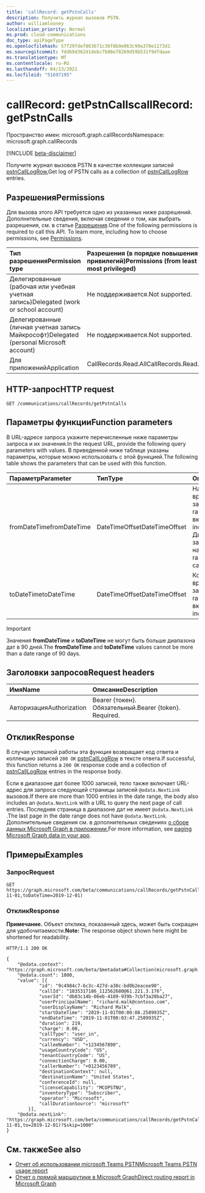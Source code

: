 ```yaml
---
title: 'callRecord: getPstnCalls'
description: Получить журнал вызовов PSTN.
author: williamlooney
localization_priority: Normal
ms.prod: cloud-communications
doc_type: apiPageType
ms.openlocfilehash: 57f29fdef863671c36f8b9e063c99a370e1173d1
ms.sourcegitcommit: fdd69d362d1debc7b08e78269d59b531f9dfdaae
ms.translationtype: MT
ms.contentlocale: ru-RU
ms.lasthandoff: 04/13/2021
ms.locfileid: "51697195"
---
```

# <a name="callrecord-getpstncalls"></a><span data-ttu-id="8677c-103">callRecord: getPstnCalls</span><span class="sxs-lookup"><span data-stu-id="8677c-103">callRecord: getPstnCalls</span></span>

<span data-ttu-id="8677c-104">Пространство имен: microsoft.graph.callRecords</span><span class="sxs-lookup"><span data-stu-id="8677c-104">Namespace: microsoft.graph.callRecords</span></span>

[!INCLUDE [beta-disclaimer](../../includes/beta-disclaimer.md)]

<span data-ttu-id="8677c-105">Получите журнал вызовов PSTN в качестве коллекции записей [pstnCallLogRow.](../resources/callrecords-pstncalllogrow.md)</span><span class="sxs-lookup"><span data-stu-id="8677c-105">Get log of PSTN calls as a collection of [pstnCallLogRow](../resources/callrecords-pstncalllogrow.md) entries.</span></span>

## <a name="permissions"></a><span data-ttu-id="8677c-106">Разрешения</span><span class="sxs-lookup"><span data-stu-id="8677c-106">Permissions</span></span>

<span data-ttu-id="8677c-p101">Для вызова этого API требуется одно из указанных ниже разрешений. Дополнительные сведения, включая сведения о том, как выбрать разрешения, см. в статье [Разрешения](/graph/permissions-reference).</span><span class="sxs-lookup"><span data-stu-id="8677c-p101">One of the following permissions is required to call this API. To learn more, including how to choose permissions, see [Permissions](/graph/permissions-reference).</span></span>

|<span data-ttu-id="8677c-109">Тип разрешения</span><span class="sxs-lookup"><span data-stu-id="8677c-109">Permission type</span></span>|<span data-ttu-id="8677c-110">Разрешения (в порядке повышения привилегий)</span><span class="sxs-lookup"><span data-stu-id="8677c-110">Permissions (from least to most privileged)</span></span>|
|:---------------------------------------|:--------------------------------------------|
| <span data-ttu-id="8677c-111">Делегированные (рабочая или учебная учетная запись)</span><span class="sxs-lookup"><span data-stu-id="8677c-111">Delegated (work or school account)</span></span>     | <span data-ttu-id="8677c-112">Не поддерживается.</span><span class="sxs-lookup"><span data-stu-id="8677c-112">Not supported.</span></span> |
| <span data-ttu-id="8677c-113">Делегированные (личная учетная запись Майкрософт)</span><span class="sxs-lookup"><span data-stu-id="8677c-113">Delegated (personal Microsoft account)</span></span> | <span data-ttu-id="8677c-114">Не поддерживается.</span><span class="sxs-lookup"><span data-stu-id="8677c-114">Not supported.</span></span> |
| <span data-ttu-id="8677c-115">Для приложений</span><span class="sxs-lookup"><span data-stu-id="8677c-115">Application</span></span>                            | <span data-ttu-id="8677c-116">CallRecords.Read.All</span><span class="sxs-lookup"><span data-stu-id="8677c-116">CallRecords.Read.All</span></span> |

## <a name="http-request"></a><span data-ttu-id="8677c-117">HTTP-запрос</span><span class="sxs-lookup"><span data-stu-id="8677c-117">HTTP request</span></span>

<!-- {
  "blockType": "ignored"
}
-->

``` http
GET /communications/callRecords/getPstnCalls
```

## <a name="function-parameters"></a><span data-ttu-id="8677c-118">Параметры функции</span><span class="sxs-lookup"><span data-stu-id="8677c-118">Function parameters</span></span>

<span data-ttu-id="8677c-119">В URL-адресе запроса укажите перечисленные ниже параметры запроса и их значения.</span><span class="sxs-lookup"><span data-stu-id="8677c-119">In the request URL, provide the following query parameters with values.</span></span>
<span data-ttu-id="8677c-120">В приведенной ниже таблице указаны параметры, которые можно использовать с этой функцией.</span><span class="sxs-lookup"><span data-stu-id="8677c-120">The following table shows the parameters that can be used with this function.</span></span>

|<span data-ttu-id="8677c-121">Параметр</span><span class="sxs-lookup"><span data-stu-id="8677c-121">Parameter</span></span>|<span data-ttu-id="8677c-122">Тип</span><span class="sxs-lookup"><span data-stu-id="8677c-122">Type</span></span>|<span data-ttu-id="8677c-123">Описание</span><span class="sxs-lookup"><span data-stu-id="8677c-123">Description</span></span>|
|:---|:---|:---|
|<span data-ttu-id="8677c-124">fromDateTime</span><span class="sxs-lookup"><span data-stu-id="8677c-124">fromDateTime</span></span>|<span data-ttu-id="8677c-125">DateTimeOffset</span><span class="sxs-lookup"><span data-stu-id="8677c-125">DateTimeOffset</span></span>|<span data-ttu-id="8677c-126">Начало диапазона времени для запроса.</span><span class="sxs-lookup"><span data-stu-id="8677c-126">Start of time range to query.</span></span> <span data-ttu-id="8677c-127">UTC включительно.</span><span class="sxs-lookup"><span data-stu-id="8677c-127">UTC, inclusive.</span></span><br/><span data-ttu-id="8677c-128">Диапазон времени зависит от времени начала вызова.</span><span class="sxs-lookup"><span data-stu-id="8677c-128">Time range is based on the call start time.</span></span>|
|<span data-ttu-id="8677c-129">toDateTime</span><span class="sxs-lookup"><span data-stu-id="8677c-129">toDateTime</span></span>|<span data-ttu-id="8677c-130">DateTimeOffset</span><span class="sxs-lookup"><span data-stu-id="8677c-130">DateTimeOffset</span></span>|<span data-ttu-id="8677c-131">Конец диапазона времени для запроса.</span><span class="sxs-lookup"><span data-stu-id="8677c-131">End of time range to query.</span></span> <span data-ttu-id="8677c-132">UTC включительно.</span><span class="sxs-lookup"><span data-stu-id="8677c-132">UTC, inclusive.</span></span>|

> [!IMPORTANT]
> <span data-ttu-id="8677c-133">Значения **fromDateTime** и **toDateTime** не могут быть больше диапазона дат в 90 дней.</span><span class="sxs-lookup"><span data-stu-id="8677c-133">The **fromDateTime** and **toDateTime** values cannot be more than a date range of 90 days.</span></span>

## <a name="request-headers"></a><span data-ttu-id="8677c-134">Заголовки запросов</span><span class="sxs-lookup"><span data-stu-id="8677c-134">Request headers</span></span>

|<span data-ttu-id="8677c-135">Имя</span><span class="sxs-lookup"><span data-stu-id="8677c-135">Name</span></span>|<span data-ttu-id="8677c-136">Описание</span><span class="sxs-lookup"><span data-stu-id="8677c-136">Description</span></span>|
|:---|:---|
|<span data-ttu-id="8677c-137">Авторизация</span><span class="sxs-lookup"><span data-stu-id="8677c-137">Authorization</span></span>|<span data-ttu-id="8677c-p105">Bearer {токен}. Обязательный.</span><span class="sxs-lookup"><span data-stu-id="8677c-p105">Bearer {token}. Required.</span></span>|

## <a name="response"></a><span data-ttu-id="8677c-140">Отклик</span><span class="sxs-lookup"><span data-stu-id="8677c-140">Response</span></span>

<span data-ttu-id="8677c-141">В случае успешной работы эта функция возвращает код ответа и коллекцию записей `200 OK` [pstnCallLogRow](../resources/callrecords-pstncalllogrow.md) в тексте ответа.</span><span class="sxs-lookup"><span data-stu-id="8677c-141">If successful, this function returns a `200 OK` response code and a collection of [pstnCallLogRow](../resources/callrecords-pstncalllogrow.md) entries in the response body.</span></span>
  
<span data-ttu-id="8677c-142">Если в диапазоне дат более 1000 записей, тело также включает URL-адрес для запроса следующей страницы записей `@odata.NextLink` вызовов.</span><span class="sxs-lookup"><span data-stu-id="8677c-142">If there are more than 1000 entries in the date range, the body also includes an `@odata.NextLink` with a URL to query the next page of call entries.</span></span> <span data-ttu-id="8677c-143">Последняя страница в диапазоне дат не имеет `@odata.NextLink` .</span><span class="sxs-lookup"><span data-stu-id="8677c-143">The last page in the date range does not have `@odata.NextLink`.</span></span> <span data-ttu-id="8677c-144">Дополнительные сведения см. в дополнительных сведениях [о сборе данных Microsoft Graph в приложении.](/graph/paging)</span><span class="sxs-lookup"><span data-stu-id="8677c-144">For more information, see [paging Microsoft Graph data in your app](/graph/paging).</span></span>

## <a name="examples"></a><span data-ttu-id="8677c-145">Примеры</span><span class="sxs-lookup"><span data-stu-id="8677c-145">Examples</span></span>

### <a name="request"></a><span data-ttu-id="8677c-146">Запрос</span><span class="sxs-lookup"><span data-stu-id="8677c-146">Request</span></span>

<!-- {
  "blockType": "ignored",
  "name": "callrecord_getpstncalls"
}
-->

``` http
GET https://graph.microsoft.com/beta/communications/callRecords/getPstnCalls(fromDateTime=2019-11-01,toDateTime=2019-12-01)
```

### <a name="response"></a><span data-ttu-id="8677c-147">Отклик</span><span class="sxs-lookup"><span data-stu-id="8677c-147">Response</span></span>

<span data-ttu-id="8677c-148">**Примечание.** Объект отклика, показанный здесь, может быть сокращен для удобочитаемости.</span><span class="sxs-lookup"><span data-stu-id="8677c-148">**Note:** The response object shown here might be shortened for readability.</span></span>
<!-- {
  "blockType": "ignored",
  "truncated": true,
  "@odata.type": "Collection(microsoft.graph.callRecords.pstnCallLogRow)"
}
-->

``` http
HTTP/1.1 200 OK

{
    "@odata.context": "https://graph.microsoft.com/beta/$metadata#Collection(microsoft.graph.callRecords.pstnCallLogRow)",
    "@odata.count": 1000,
    "value": [{
            "id": "9c4984c7-6c3c-427d-a30c-bd0b2eacee90",
            "callId": "1835317186_112562680@61.221.3.176",
            "userId": "db03c14b-06eb-4189-939b-7cbf3a20ba27",
            "userPrincipalName": "richard.malk@contoso.com",
            "userDisplayName": "Richard Malk",
            "startDateTime": "2019-11-01T00:00:08.2589935Z",
            "endDateTime": "2019-11-01T00:03:47.2589935Z",
            "duration": 219,
            "charge": 0.00,
            "callType": "user_in",
            "currency": "USD",
            "calleeNumber": "+1234567890",
            "usageCountryCode": "US",
            "tenantCountryCode": "US",
            "connectionCharge": 0.00,
            "callerNumber": "+0123456789",
            "destinationContext": null,
            "destinationName": "United States",
            "conferenceId": null,
            "licenseCapability": "MCOPSTNU",
            "inventoryType": "Subscriber",
            "operator": "Microsoft",
            "callDurationSource": "microsoft"
        }],
    "@odata.nextLink": "https://graph.microsoft.com/beta/communications/callRecords/getPstnCalls(from=2019-11-01,to=2019-12-01)?$skip=1000"
}
```

## <a name="see-also"></a><span data-ttu-id="8677c-149">См. также</span><span class="sxs-lookup"><span data-stu-id="8677c-149">See also</span></span>

* [<span data-ttu-id="8677c-150">Отчет об использовании microsoft Teams PSTN</span><span class="sxs-lookup"><span data-stu-id="8677c-150">Microsoft Teams PSTN usage report</span></span>](/microsoftteams/teams-analytics-and-reports/pstn-usage-report)
* [<span data-ttu-id="8677c-151">Отчет о прямой маршрутике в Microsoft Graph</span><span class="sxs-lookup"><span data-stu-id="8677c-151">Direct routing report in Microsoft Graph</span></span>](callrecords-callrecord-getdirectroutingcalls.md)
